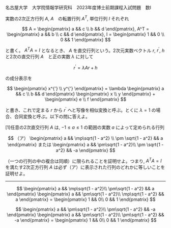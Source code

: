 名古屋大学　大学院情報学研究科　2023年度博士前期課程入試問題　数I

実数の2次正方行列 $A$, $A$　の転置行列 $A^T$, 単位行列 $I$ それぞれ

$$
  A = 
    \begin{pmatrix}
      a && c \\
      b && d
    \end{pmatrix},
  A^T = 
    \begin{pmatrix}
      a && b \\
      c && d
    \end{pmatrix},
  I =
    \begin{pmatrix}
      1 && 0 \\
      0 && 1
    \end{pmatrix}
$$

と書く。 $A^TA = I$ となるとき、 $A$ を直交行列という。2次元実数ベクトル $r$, $r^{'}$, $h$　と2次の直交行列 $A$　と正の実数 $\lambda$ に対して

$$
  r^{'} = \lambda Ar + h
$$

の成分表示を

$$
  \begin{pmatrix}
    x^{'} \\
    y^{'}
  \end{pmatrix}
  = \lambda
    \begin{pmatrix}
      a && c \\
      b && d
    \end{pmatrix}
    \begin{pmatrix}
      x \\
      y
    \end{pmatrix}
  +
    \begin{pmatrix}
      e \\
      f
     \end{pmatrix}
$$

と書き、これで定まる $r$ から $r^{'}$ へと写像を相似変換と呼ぶ。とくに $\lambda = 1$ の場合、合同変換と呼ぶ。以下の問に答えよ。

\[1]任意の2次直交行列 $A$ は, $-1 \le a \le 1$ の範囲の実数 $a$ によって定められる行列

$$
  （ア）
    \begin{pmatrix}
      a && \mp\sqrt{1 - a^2} \\
      \pm \sqrt{1 - a^2} && a
    \end{pmatrix}
    または
    \begin{pmatrix}
      a && \pm\sqrt{1 - a^2}\\
      \pm \sqrt{1 - a^2} && -a
    \end{pmatrix}
$$

（一つの行列の中の複合は同順）に限られることを証明せよ。つまり, $A^TA = I$ を満たす2次正方行列 $A$ は必ず（ア）に表示された行列のどれかに等しいことを証明せよ。

---
$$
  \begin{pmatrix}
    a && \mp\sqrt{1 - a^2}\\
    \pm\sqrt{1 - a^2} && a
  \end{pmatrix}
  \begin{pmatrix}
    a && \pm\sqrt{1 - a^2}\\
    \mp\sqrt{1 - a^2} && a
  \end{pmatrix}
  = \begin{pmatrix}
    1 && 0\\
    0 && 1
  \end{pmatrix}
$$

$$
  \begin{pmatrix}
    a && \pm\sqrt{1 - a^2}\\
    \pm\sqrt{1 - a^2} && -a
  \end{pmatrix}
  \begin{pmatrix}
    a && \pm\sqrt{1 - a^2}\\
    \pm\sqrt{1 - a^2} && -a
  \end{pmatrix}
  = \begin{pmatrix}
    1 && 0\\
    0 && 1
  \end{pmatrix}
$$